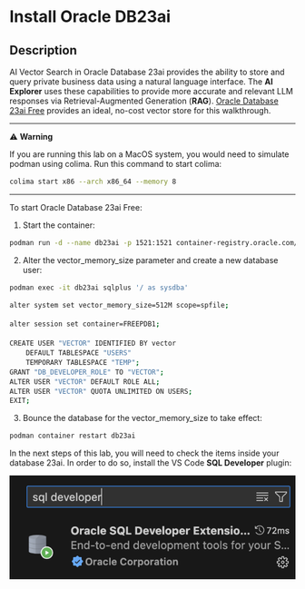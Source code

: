 # Install Oracle DB23ai

<!-- spell-checker:ignore streamlit, venv, oaim -->

## Description

AI Vector Search in Oracle Database 23ai provides the ability to store and query private business data using a natural language interface. The **AI Explorer** uses these capabilities to provide more accurate and relevant LLM responses via Retrieval-Augmented Generation (**RAG**). [Oracle Database 23ai Free](https://www.oracle.com/uk/database/free/get-started) provides an ideal, no-cost vector store for this walkthrough.

---

⚠️ **Warning**

If you are running this lab on a MacOS system, you would need to simulate podman using colima. Run this command to start colima:

```bash
colima start x86 --arch x86_64 --memory 8
```

---

To start Oracle Database 23ai Free:

1. Start the container:

```bash
podman run -d --name db23ai -p 1521:1521 container-registry.oracle.com/database/free:23.7.0.0-amd64
```

2. Alter the vector_memory_size parameter and create a new database user:

```bash
podman exec -it db23ai sqlplus '/ as sysdba'
```

```bash
alter system set vector_memory_size=512M scope=spfile;

alter session set container=FREEPDB1;

CREATE USER "VECTOR" IDENTIFIED BY vector
    DEFAULT TABLESPACE "USERS"
    TEMPORARY TABLESPACE "TEMP";
GRANT "DB_DEVELOPER_ROLE" TO "VECTOR";
ALTER USER "VECTOR" DEFAULT ROLE ALL;
ALTER USER "VECTOR" QUOTA UNLIMITED ON USERS;
EXIT;
```

3. Bounce the database for the vector_memory_size to take effect:

```bash
podman container restart db23ai
```

In the next steps of this lab, you will need to check the items inside your database 23ai. In order to do so, install the VS Code **SQL Developer** plugin:

![sql-developer-plugin](images/sql-developer-plugin.png)